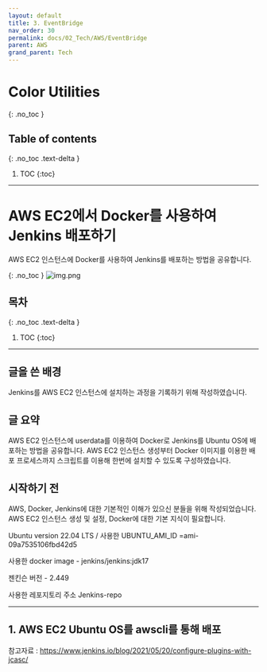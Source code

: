 ```yaml
---
layout: default
title: 3. EventBridge
nav_order: 30
permalink: docs/02_Tech/AWS/EventBridge
parent: AWS
grand_parent: Tech
---
```


# Color Utilities
{: .no_toc }

## Table of contents
{: .no_toc .text-delta }

1. TOC
{:toc}

---

# AWS EC2에서 Docker를 사용하여 Jenkins 배포하기

AWS EC2 인스턴스에 Docker를 사용하여 Jenkins를 배포하는 방법을 공유합니다.

{: .no_toc }
![img.png](img.png)

## 목차
{: .no_toc .text-delta }

1. TOC
   {:toc}

---

## 글을 쓴 배경

Jenkins를 AWS EC2 인스턴스에 설치하는 과정을 기록하기 위해 작성하였습니다.

## 글 요약

AWS EC2 인스턴스에 userdata를 이용하여 Docker로 Jenkins를 Ubuntu OS에 배포하는 방법을 공유합니다.
AWS EC2 인스턴스 생성부터 Docker 이미지를 이용한 배포 프로세스까지 스크립트를 이용해 한번에 설치할 수 있도록 구성하였습니다.

## 시작하기 전

AWS, Docker, Jenkins에 대한 기본적인 이해가 있으신 분들을 위해 작성되었습니다.
AWS EC2 인스턴스 생성 및 설정, Docker에 대한 기본 지식이 필요합니다.

Ubuntu version 22.04 LTS / 사용한 UBUNTU_AMI_ID =ami-09a7535106fbd42d5

사용한 docker image - jenkins/jenkins:jdk17

젠킨슨 버전 - 2.449

사용한 레포지토리 주소 Jenkins-repo

---

## 1. AWS EC2 Ubuntu OS를 awscli를 통해 배포


참고자료 : https://www.jenkins.io/blog/2021/05/20/configure-plugins-with-jcasc/
